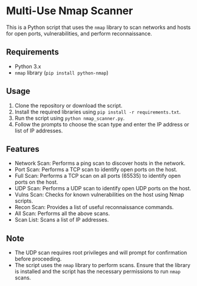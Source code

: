 # Multi-Use Nmap Scanner

This is a Python script that uses the `nmap` library to scan networks and hosts for open ports, vulnerabilities, and perform reconnaissance.

## Requirements

- Python 3.x
- `nmap` library (`pip install python-nmap`)

## Usage

1. Clone the repository or download the script.
2. Install the required libraries using `pip install -r requirements.txt`.
3. Run the script using `python nmap_scanner.py`.
4. Follow the prompts to choose the scan type and enter the IP address or list of IP addresses.

## Features

- Network Scan: Performs a ping scan to discover hosts in the network.
- Port Scan: Performs a TCP scan to identify open ports on the host.
- Full Scan: Performs a TCP scan on all ports (65535) to identify open ports on the host.
- UDP Scan: Performs a UDP scan to identify open UDP ports on the host.
- Vulns Scan: Checks for known vulnerabilities on the host using Nmap scripts.
- Recon Scan: Provides a list of useful reconnaissance commands.
- All Scan: Performs all the above scans.
- Scan List: Scans a list of IP addresses.

## Note

- The UDP scan requires root privileges and will prompt for confirmation before proceeding.
- The script uses the `nmap` library to perform scans. Ensure that the library is installed and the script has the necessary permissions to run `nmap` scans.

